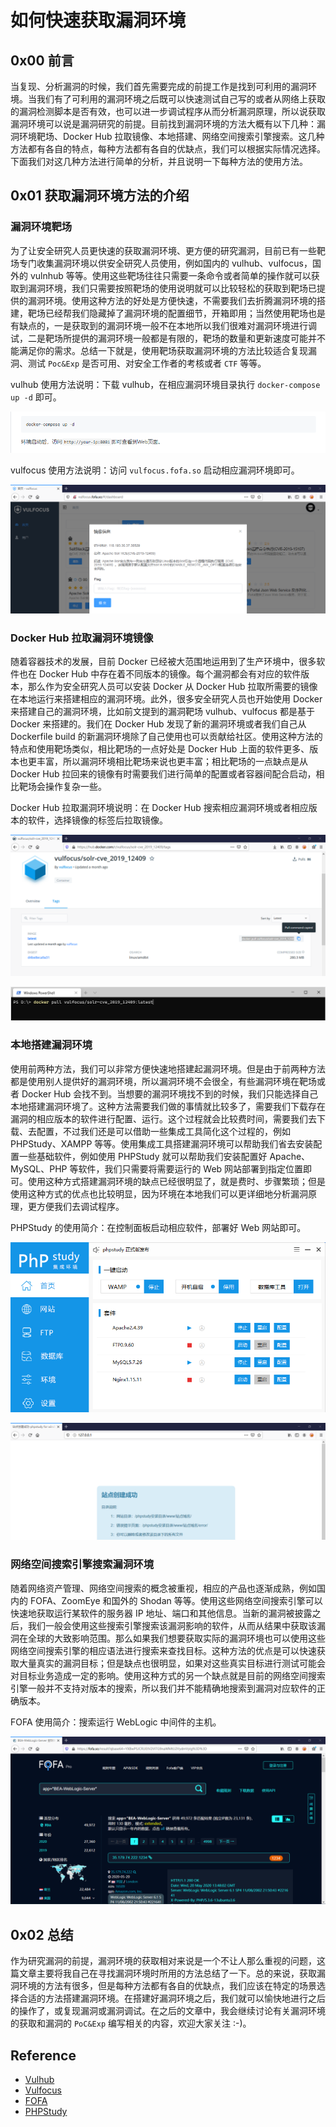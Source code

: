 # 如何快速获取漏洞环境

## 0x00 前言

当复现、分析漏洞的时候，我们首先需要完成的前提工作是找到可利用的漏洞环境。当我们有了可利用的漏洞环境之后既可以快速测试自己写的或者从网络上获取的漏洞检测脚本是否有效，也可以进一步调试程序从而分析漏洞原理，所以说获取漏洞环境可以说是漏洞研究的前提。目前找到漏洞环境的方法大概有以下几种：漏洞环境靶场、Docker Hub 拉取镜像、本地搭建、网络空间搜索引擎搜索。这几种方法都有各自的特点，每种方法都有各自的优缺点，我们可以根据实际情况选择。下面我们对这几种方法进行简单的分析，并且说明一下每种方法的使用方法。

## 0x01 获取漏洞环境方法的介绍

### 漏洞环境靶场

为了让安全研究人员更快速的获取漏洞环境、更方便的研究漏洞，目前已有一些靶场专门收集漏洞环境以供安全研究人员使用，例如国内的 vulhub、vulfocus，国外的 vulnhub 等等。使用这些靶场往往只需要一条命令或者简单的操作就可以获取到漏洞环境，我们只需要按照靶场的使用说明就可以比较轻松的获取到靶场已提供的漏洞环境。使用这种方法的好处是方便快速，不需要我们去折腾漏洞环境的搭建，靶场已经帮我们隐藏掉了漏洞环境的配置细节，开箱即用；当然使用靶场也是有缺点的，一是获取到的漏洞环境一般不在本地所以我们很难对漏洞环境进行调试，二是靶场所提供的漏洞环境一般都是有限的，靶场的数量和更新速度可能并不能满足你的需求。总结一下就是，使用靶场获取漏洞环境的方法比较适合复现漏洞、测试 `Poc&Exp` 是否可用、对安全工作者的考核或者 `CTF` 等等。

vulhub 使用方法说明：下载 vulhub，在相应漏洞环境目录执行 `docker-compose up -d` 即可。

![vulhub使用方法](vulhub.png)

vulfocus 使用方法说明：访问 `vulfocus.fofa.so` 启动相应漏洞环境即可。

![vulfocus使用方法](vulfocus.png)

### Docker Hub 拉取漏洞环境镜像

随着容器技术的发展，目前 Docker 已经被大范围地运用到了生产环境中，很多软件也在 Docker Hub 中存在着不同版本的镜像。每个漏洞都会有对应的软件版本，那么作为安全研究人员可以安装 Docker 从 Docker Hub 拉取所需要的镜像在本地运行来搭建相应的漏洞环境。此外，很多安全研究人员也开始使用 Docker 来搭建自己的漏洞环境，比如前文提到的漏洞靶场 vulhub、vulfocus 都是基于 Docker 来搭建的。我们在 Docker Hub 发现了新的漏洞环境或者我们自己从 Dockerfile build 的新漏洞环境除了自己使用也可以贡献给社区。使用这种方法的特点和使用靶场类似，相比靶场的一点好处是 Docker Hub 上面的软件更多、版本也更丰富，所以漏洞环境相比靶场来说也更丰富；相比靶场的一点缺点是从 Docker Hub 拉回来的镜像有时需要我们进行简单的配置或者容器间配合启动，相比靶场会操作复杂一些。

Docker Hub 拉取漏洞环境说明：在 Docker Hub 搜索相应漏洞环境或者相应版本的软件，选择镜像的标签后拉取镜像。

![](docker1.png)

![](docker2.png)

### 本地搭建漏洞环境

使用前两种方法，我们可以非常方便快速地搭建起漏洞环境。但是由于前两种方法都是使用别人提供好的漏洞环境，所以漏洞环境不会很全，有些漏洞环境在靶场或者 Docker Hub 会找不到。当想要的漏洞环境找不到的时候，我们只能选择自己本地搭建漏洞环境了。这种方法需要我们做的事情就比较多了，需要我们下载存在漏洞的相应版本的软件进行配置、运行。这个过程就会比较费时间，需要我们去下载、去配置，不过我们还是可以借助一些集成工具简化这个过程的，例如 PHPStudy、XAMPP 等等。使用集成工具搭建漏洞环境可以帮助我们省去安装配置一些基础软件，例如使用 PHPStudy 就可以帮助我们安装配置好 Apache、MySQL、PHP 等软件，我们只需要将需要运行的 Web 网站部署到指定位置即可。使用这种方式搭建漏洞环境的缺点已经很明显了，就是费时、步骤繁琐；但是使用这种方式的优点也比较明显，因为环境在本地我们可以更详细地分析漏洞原理，更方便我们去调试程序。

PHPStudy 的使用简介：在控制面板启动相应软件，部署好 Web 网站即可。

![](phpstudy.png)

![](website.png)

### 网络空间搜索引擎搜索漏洞环境

随着网络资产管理、网络空间搜索的概念被重视，相应的产品也逐渐成熟，例如国内的 FOFA、ZoomEye 和国外的 Shodan 等等。使用这些网络空间搜索引擎可以快速地获取运行某软件的服务器 IP 地址、端口和其他信息。当新的漏洞被披露之后，我们一般会使用这些搜索引擎搜索该漏洞影响的软件，从而从结果中获取该漏洞在全球的大致影响范围。那么如果我们想要获取实际的漏洞环境也可以使用这些网络空间搜索引擎的相应语法进行搜索来查找目标。这种方法的优点是可以快速获取大量真实的漏洞目标；但是缺点也很明显，如果对这些真实目标进行测试可能会对目标业务造成一定的影响。使用这种方式的另一个缺点就是目前的网络空间搜索引擎一般并不支持对版本的搜索，所以我们并不能精确地搜索到漏洞对应软件的正确版本。

FOFA 使用简介：搜索运行 WebLogic 中间件的主机。

![](fofa.png)

## 0x02 总结

作为研究漏洞的前提，漏洞环境的获取相对来说是一个不让人那么重视的问题，这篇文章主要将我自己在寻找漏洞环境时所用的方法总结了一下。总的来说，获取漏洞环境的方法有很多，但是每种方法都有各自的优缺点，我们应该在特定的场景选择合适的方法搭建漏洞环境。在搭建好漏洞环境之后，我们就可以愉快地进行之后的操作了，或复现漏洞或漏洞调试。在之后的文章中，我会继续讨论有关漏洞环境的获取和漏洞的 `PoC&Exp` 编写相关的内容，欢迎大家关注 :-)。

## Reference

- [Vulhub](https://github.com/vulhub/vulhub)
- [Vulfocus](https://github.com/fofapro/vulfocus)
- [FOFA](https://fofa.so)
- [PHPStudy](https://www.xp.cn/)
